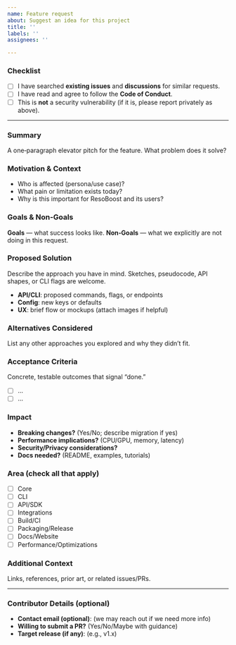 ```yaml
---
name: Feature request
about: Suggest an idea for this project
title: ''
labels: ''
assignees: ''

---
```


### Checklist

* [ ] I have searched **existing issues** and **discussions** for similar requests.
* [ ] I have read and agree to follow the **Code of Conduct**.
* [ ] This is **not** a security vulnerability (if it is, please report privately as above).

---

### Summary

A one‑paragraph elevator pitch for the feature. What problem does it solve?

### Motivation & Context

* Who is affected (persona/use case)?
* What pain or limitation exists today?
* Why is this important for ResoBoost and its users?

### Goals & Non‑Goals

**Goals** — what success looks like.
**Non‑Goals** — what we explicitly are not doing in this request.

### Proposed Solution

Describe the approach you have in mind. Sketches, pseudocode, API shapes, or CLI flags are welcome.

* **API/CLI**: proposed commands, flags, or endpoints
* **Config**: new keys or defaults
* **UX**: brief flow or mockups (attach images if helpful)

### Alternatives Considered

List any other approaches you explored and why they didn’t fit.

### Acceptance Criteria

Concrete, testable outcomes that signal “done.”

* [ ] …
* [ ] …

### Impact

* **Breaking changes?** (Yes/No; describe migration if yes)
* **Performance implications?** (CPU/GPU, memory, latency)
* **Security/Privacy considerations?**
* **Docs needed?** (README, examples, tutorials)

### Area (check all that apply)

* [ ] Core
* [ ] CLI
* [ ] API/SDK
* [ ] Integrations
* [ ] Build/CI
* [ ] Packaging/Release
* [ ] Docs/Website
* [ ] Performance/Optimizations

### Additional Context

Links, references, prior art, or related issues/PRs.

---

### Contributor Details (optional)

* **Contact email (optional)**: (we may reach out if we need more info)
* **Willing to submit a PR?** (Yes/No/Maybe with guidance)
* **Target release (if any)**: (e.g., v1.x)
